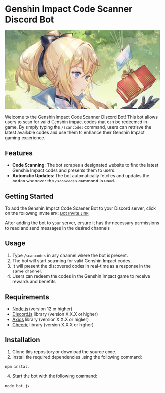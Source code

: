 # Genshin Impact Code Scanner Discord Bot

![Bot Logo](assets/logo.png)

Welcome to the Genshin Impact Code Scanner Discord Bot! This bot allows users to scan for valid Genshin Impact codes that can be redeemed in-game. By simply typing the `/scancodes` command, users can retrieve the latest available codes and use them to enhance their Genshin Impact gaming experience.

## Features

- **Code Scanning**: The bot scrapes a designated website to find the latest Genshin Impact codes and presents them to users.
- **Automatic Updates**: The bot automatically fetches and updates the codes whenever the `/scancodes` command is used.

## Getting Started

To add the Genshin Impact Code Scanner Bot to your Discord server, click on the following invite link: [Bot Invite Link](https://discord.com/oauth2/authorize?client_id=1109233295247560848&scope=bot&permissions=67584)

After adding the bot to your server, ensure it has the necessary permissions to read and send messages in the desired channels.

## Usage

1. Type `/scancodes` in any channel where the bot is present.
2. The bot will start scanning for valid Genshin Impact codes.
3. It will present the discovered codes in real-time as a response in the same channel.
4. Users can redeem the codes in the Genshin Impact game to receive rewards and benefits.

## Requirements

- [Node.js](https://nodejs.org) (version 12 or higher)
- [Discord.js](https://discord.js.org) library (version X.X.X or higher)
- [Axios](https://www.npmjs.com/package/axios) library (version X.X.X or higher)
- [Cheerio](https://www.npmjs.com/package/cheerio) library (version X.X.X or higher)

## Installation

1. Clone this repository or download the source code.
2. Install the required dependencies using the following command:

`npm install`

4. Start the bot with the following command:

`node bot.js`


